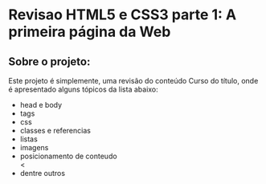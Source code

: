 # Revisao HTML5 e CSS3 parte 1: A primeira página da Web
## Sobre o projeto:

<p>Este projeto é simplemente, uma revisão do conteúdo Curso do título, onde é apresentado alguns tópicos da lista abaixo:</p>
<ul>
    <li>head e body</li>
    <li>tags</li>
    <li>css</li>
    <li>classes e referencias</li>
    <li>listas</li>
    <li>imagens</li>
    <li>posicionamento de conteudo</li>
    <<li>dentre outros</li>
</ul>
